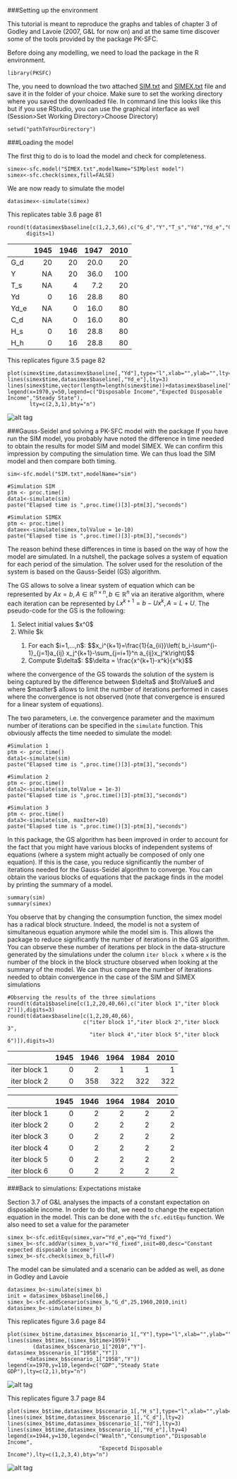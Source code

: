 ###Setting up the environment

This tutorial is meant to reproduce the graphs and tables of chapter 3 of Godley and Lavoie (2007, G&L for now on) and at the same time discover some of the tools provided by the package PK-SFC. 

Before doing any modelling, we need to load the package in the R environment. 
```{r}
library(PKSFC)
```

The, you need to download the two attached [SIM.txt](https://github.com/S120/PKSFC/files/436955/SIM.txt) and [SIMEX.txt](https://github.com/S120/PKSFC/files/436956/SIMEX.txt) file and save it in the folder of your choice. Make sure to set the working directory where you saved the downloaded file. In command line this looks like this but if you use RStudio, you can use the graphical interface as well (Session>Set Working Directory>Choose Directory)
```{r, eval=FALSE}
setwd("pathToYourDirectory")
```

###Loading the model

The first thig to do is to load the model and check for completeness.
```{r}
simex<-sfc.model("SIMEX.txt",modelName="SIMplest model")
simex<-sfc.check(simex,fill=FALSE)
```

We are now ready to simulate the model
```{r}
datasimex<-simulate(simex)
```

This replicates table 3.6 page 81
```{r}
round(t(datasimex$baseline[c(1,2,3,66),c("G_d","Y","T_s","Yd","Yd_e","C_d","H_s","H_h")]),
      digits=1)
```

|     | 1945| 1946| 1947| 2010|
|:----|----:|----:|----:|----:|
|G_d  |   20|   20| 20.0|   20|
|Y    |   NA|   20| 36.0|  100|
|T_s  |   NA|    4|  7.2|   20|
|Yd   |    0|   16| 28.8|   80|
|Yd_e |   NA|    0| 16.0|   80|
|C_d  |   NA|    0| 16.0|   80|
|H_s  |    0|   16| 28.8|   80|
|H_h  |    0|   16| 28.8|   80|

This replicates figure 3.5 page 82
```{r}
plot(simex$time,datasimex$baseline[,"Yd"],type="l",xlab="",ylab="",lty=2)
lines(simex$time,datasimex$baseline[,"Yd_e"],lty=3)
lines(simex$time,vector(length=length(simex$time))+datasimex$baseline["2010","Yd"])
legend(x=1970,y=50,legend=c("Disposable Income","Expected Disposable Income","Steady State"),
       lty=c(2,3,1),bty="n")
```

![alt tag](https://cloud.githubusercontent.com/assets/11057808/17969058/12c02d30-6ac8-11e6-81df-eb36c8ed1f98.png)

###Gauss-Seidel and solving a PK-SFC model with the package
If you have run the SIM model, you probably have noted the difference in time needed to obtain the results for model SIM and model SIMEX. We can confirm this impression by computing the simulation time. We can thus load the SIM model and then compare both timing.

```{r}
sim<-sfc.model("SIM.txt",modelName="sim")

#Simulation SIM
ptm <- proc.time()
data1<-simulate(sim)
paste("Elapsed time is ",proc.time()[3]-ptm[3],"seconds")

#Simulation SIMEX
ptm <- proc.time()
dataex<-simulate(simex,tolValue = 1e-10)
paste("Elapsed time is ",proc.time()[3]-ptm[3],"seconds")
```

The reason behind these differences in time is based on the way of how the model are simulated. In a nutshell, the package solves a system of equation for each period of the simulation. The solver used for the resolution of the system is based on the Gauss-Seidel (GS) algorithm. 

The GS allows to solve a linear system of equation which can be represented by $Ax=b,\, A\in\mathbb{R}^{n\times n},\, b\in \mathbb{R}^n$ via an iterative algorithm, where each iteration can be represented by $L x^{k+1} = b-Ux^{k},\, A=L+U$. The pseudo-code for the GS is the following:
<ol>
<li>Select initial values $x^0$</li>
<li>While $k<maxIter$ \& $\delta < tolValue$</li>
<ol>
<li>For each $i=1,...,n$: $$x_i^{k+1}=\frac{1}{a_{ii}}\left( b_i-\sum^{i-1}_{j=1}a_{ij} x_j^{k+1}-\sum_{j=i+1}^n a_{ij}x_j^k\right)$$</li>
<li>Compute $\delta$: $$\delta = \frac{x^{k+1}-x^k}{x^k}$$</li>
</ol>
</ol>
where the convergence of the GS towards the solution of the system is being captured by the difference between $\delta$ and $tolValue$ and where $maxIter$ allows to limit the number of iterations performed in cases where the convergence is not observed (note that convergence is ensured for a linear system of equations).

The two parameters, i.e. the convergence parameter and the maximum number of iterations can be specified in the `simulate` function. This obviously affects the time needed to simulate the model:

```{r}
#Simulation 1
ptm <- proc.time()
data1<-simulate(sim)
paste("Elapsed time is ",proc.time()[3]-ptm[3],"seconds")

#Simulation 2
ptm <- proc.time()
data2<-simulate(sim,tolValue = 1e-3)
paste("Elapsed time is ",proc.time()[3]-ptm[3],"seconds")

#Simulation 3
ptm <- proc.time()
data3<-simulate(sim, maxIter=10)
paste("Elapsed time is ",proc.time()[3]-ptm[3],"seconds")
```

In this package, the GS algorithm has been improved in order to account for the fact that you might have various blocks of independent systems of equations (where a system might actually be composed of only one equation). If this is the case, you reduce significantly the number of iterations needed for the Gauss-Seidel algorithm to converge. You can obtain the various blocks of equations that the package finds in the model by printing the summary of a model.

```{r}
summary(sim)
summary(simex)
```

You observe that by changing the consumption function, the simex model has a radical block structure. Indeed, the model is not a system of simultaneous equation anymore while the model sim is. This allows the package to reduce significantly the number of iterations in the GS algorithm. You can observe these number of iterations per block in the data-structure generated by the simulations under the column `iter block x` where `x` is the number of the block in the block structure observed when looking at the summary of the model. We can thus compare the number of iterations needed to obtain convergence in the case of the SIM and SIMEX simulations

```{r}
#Observing the results of the three simulations
round(t(data1$baseline[c(1,2,20,40,66),c("iter block 1","iter block 2")]),digits=3)
round(t(dataex$baseline[c(1,2,20,40,66),
                        c("iter block 1","iter block 2","iter block 3",
                          "iter block 4","iter block 5","iter block 6")]),digits=3)
```

|             | 1945| 1946| 1964| 1984| 2010|
|:------------|----:|----:|----:|----:|----:|
|iter block 1 |    0|    2|    1|    1|    1|
|iter block 2 |    0|  358|  322|  322|  322|

|             | 1945| 1946| 1964| 1984| 2010|
|:------------|----:|----:|----:|----:|----:|
|iter block 1 |    0|    2|    2|    2|    2|
|iter block 2 |    0|    2|    2|    2|    2|
|iter block 3 |    0|    2|    2|    2|    2|
|iter block 4 |    0|    2|    2|    2|    2|
|iter block 5 |    0|    2|    2|    2|    2|
|iter block 6 |    0|    2|    2|    2|    2|

###Back to simulations: Expectations mistake

Section 3.7 of G&L analyses the impacts of a constant expectation on disposable income. In order to do that, we need to change the expectation equation in the model. This can be done with the `sfc.editEqu` function. We also need to set a value for the parameter
```{r}
simex_b<-sfc.editEqu(simex,var="Yd_e",eq="Yd_fixed")
simex_b<-sfc.addVar(simex_b,var="Yd_fixed",init=80,desc="Constant expected disposable income")
simex_b<-sfc.check(simex_b,fill=F)
```

The model can be simulated and a scenario can be added as well, as done in Godley and Lavoie
```{r}
datasimex_b<-simulate(simex_b)
init = datasimex_b$baseline[66,]
simex_b<-sfc.addScenario(simex_b,"G_d",25,1960,2010,init)
datasimex_b<-simulate(simex_b)
```

This replicates figure 3.6 page 84
```{r}
plot(simex_b$time,datasimex_b$scenario_1[,"Y"],type="l",xlab="",ylab="",lty=2)
lines(simex_b$time,(simex_b$time>1959)*
        (datasimex_b$scenario_1["2010","Y"]-datasimex_b$scenario_1["1958","Y"])
      +datasimex_b$scenario_1["1958","Y"])
legend(x=1970,y=110,legend=c("GDP","Steady State GDP"),lty=c(2,1),bty="n")
```

![alt tag](https://cloud.githubusercontent.com/assets/11057808/17969060/12c36554-6ac8-11e6-9238-c1029d1128d5.png)

This replicates figure 3.7 page 84
```{r}
plot(simex_b$time,datasimex_b$scenario_1[,"H_s"],type="l",xlab="",ylab="")
lines(simex_b$time,datasimex_b$scenario_1[,"C_d"],lty=2)
lines(simex_b$time,datasimex_b$scenario_1[,"Yd"],lty=3)
lines(simex_b$time,datasimex_b$scenario_1[,"Yd_e"],lty=4)
legend(x=1944,y=130,legend=c("Wealth","Consumption","Disposable Income",
                             "Expecetd Disposable Income"),lty=c(1,2,3,4),bty="n")
```

![alt tag](https://cloud.githubusercontent.com/assets/11057808/17969059/12c114a2-6ac8-11e6-9e2a-216606ae6cdc.png)
